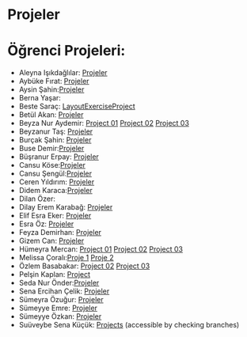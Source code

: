 # Projeler


# <a name="x"></a> Öğrenci Projeleri:



- Aleyna Işıkdağlılar: [Projeler](https://github.com/aleynaisikdaglilar/AD2-Bootcamp-Progress/tree/main/Projeler)
- Aybüke Fırat: [Projeler](https://github.com/aybukefirat/UpSchool-Android-Bootcamp/tree/main/Projects)
- Aysin Şahin:[Projeler](https://github.com/aysinsahin/-UpSchool-Android-Bootcamp/tree/main/Projeler)
- Berna Yaşar:
- Beste Saraç: [LayoutExerciseProject](https://github.com/bestesarac/LayoutExerciseProject)
- Betül Akan: [Projeler](https://github.com/betulakan/UpSchool-Projects/tree/main/Projects)
- Beyza Nur Aydemir: [Project 01](https://github.com/beyzaaydemir/BootCamp3_Layout_Design) [Project 02](https://github.com/beyzaaydemir/AndroidTweenAnimationSample) [Project 03](https://github.com/beyzaaydemir/BootCamp3_Layout_Design)
- Beyzanur Taş: [Projeler](https://github.com/beyzanurtas/UpSchool-Bootcamp-Progress/tree/main/Projects)
- Burçak Şahin:  [Projeler](https://github.com/burcaksahn/upschool-projects/tree/master) 
- Buse Demir:[Projeler](https://github.com/busenmir/Upschool-AD-Bootcamp/tree/main/Projeler)
- Büşranur Erpay: [Projeler](https://github.com/busranur-erpay/Upschool-Progress/tree/main/Projeler) 
- Cansu Köse:[Projeler](https://github.com/Cansu-Kose/AD2-BootcampProgress/tree/main/Projeler)
- Cansu Şengül:[Projeler](https://github.com/CansuSengul/Upschool-Progress/tree/main/Projects)
- Ceren Yıldırım: [Projeler](https://github.com/NCerenyildirim/AD2-BootcampProgress/tree/main/Proje)
- Didem Karaca:[Projeler](https://https://github.com/didemkaracaa/Upschool-Progress/tree/main/Projeler)
- Dilan Özer:
- Dilay Erem Karabağ: [Projeler](https://github.com/dilayerem/Upschool-Progress/tree/main/Projects)
- Elif Esra Eker: [Projeler](https://github.com/eelifesraa/UpSchoolAndroidBootcamp)
- Esra Öz: [Projeler](https://github.com/yesraoz/AD-2-Bootcamp-Progress/blob/main/Projeler)
- Feyza Demirhan: [Projeler](https://github.com/feyzademirhan/UpSchool-Bootcamp-Progress/tree/main/Projeler)
- Gizem Can: [Projeler](https://github.com/gizemcann/UpSchool-AD-Bootcamp/tree/main/Projeler)
- Hümeyra Mercan: [Project 01](https://github.com/humeyramercan/Layout-Exercise-Project) [Project 02](https://github.com/humeyramercan/Android-Tween-Animation-Sample) [Project 03](https://github.com/humeyramercan/Layout-Exercise-Project)
- Melissa Çoralı:[Proje 1](https://github.com/melissacorali/UpSchool-Progress/tree/main/Project/LayoutExercise) [Proje 2](https://github.com/melissacorali/Android-Tween-Animation-Sample)
- Özlem Basabakar: [Project 02](https://github.com/ozlembasabakar/AndroidTweenAnimationSample) [Project 03](https://github.com/ozlembasabakar/LayoutProject)
- Pelşin Kaplan: [Project](https://github.com/pelsinkaplan/Upschool-Progress/tree/main/Projects)
- Seda Nur Önder:[Projeler](https://github.com/SedaNur35/Projects/blob/main/README.md)
- Sena Ercihan Çelik: [Projeler](https://github.com/senaecelik/UpSchool-Progress/tree/main/Projeler)
- Sümeyra Özuğur: [Projeler](https://github.com/123Sumeyra/UpSchool-Android-Bootcamp/tree/main/Projects)
- Sümeyye Emre: [Projeler](https://github.com/smyy22/Layout-Projects)
- Sümeyye Özkan: [Projeler](https://github.com/SumeyyeOzkan/UpSchool-Android-Bootcmp-Progress/tree/master/Projeler)
- Suüveybe Sena Küçük: [Projects](https://github.com/suveybesena/UpschoolProjects/tree/master) (accessible by checking branches)
